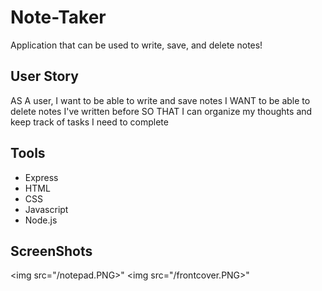 # Note-Taker
Application that can be used to write, save, and delete notes!

## User Story

AS A user, I want to be able to write and save notes
I WANT to be able to delete notes I've written before
SO THAT I can organize my thoughts and keep track of tasks I need to complete

## Tools
* Express
* HTML
* CSS
* Javascript
* Node.js

## ScreenShots
<img src="/notepad.PNG>"
<img src="/frontcover.PNG>"